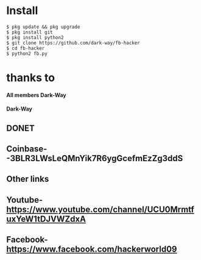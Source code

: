 # Install
```
$ pkg update && pkg upgrade
$ pkg install git
$ pkg install python2
$ git clone https://github.com/dark-way/fb-hacker
$ cd fb-hacker
$ python2 fb.py
```
# thanks to
#### All members Dark-Way
#### Dark-Way
## DONET


## Coinbase--3BLR3LWsLeQMnYik7R6ygGcefmEzZg3ddS

## Other links

## Youtube-https://www.youtube.com/channel/UCU0MrmtfuxYeW1tDJVWZdxA
## Facebook-https://www.facebook.com/hackerworld09

